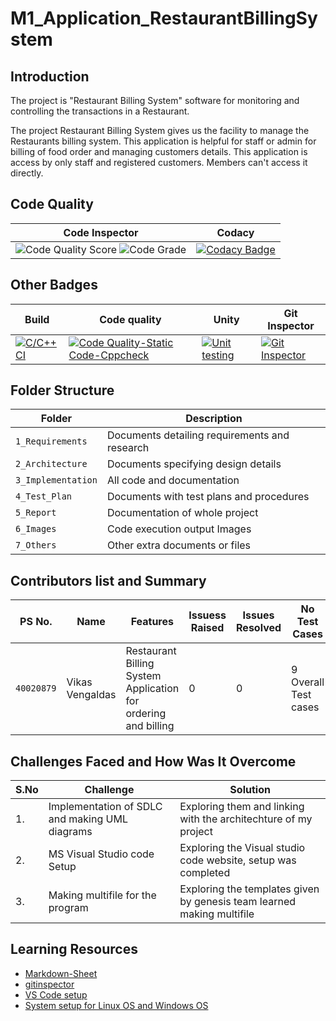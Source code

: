 
# M1_Application_RestaurantBillingSystem
## Introduction

The project is "Restaurant Billing System" software for monitoring and controlling the transactions in a Restaurant.

The project Restaurant Billing System gives us the facility to manage the Restaurants billing system. This application is helpful for staff or admin for billing of food order and managing customers details. This application is access by only staff and registered customers. Members can't access it directly.

## Code Quality
| Code Inspector |Codacy|
|-----------------|-------|
![Code Quality Score](https://api.codiga.io/project/29905/score/svg)       ![Code Grade](https://api.codiga.io/project/29905/status/svg)|[![Codacy Badge](https://app.codacy.com/project/badge/Grade/f0fe7f80e5c94378bff4c773760833f3)](https://www.codacy.com/gh/Vikas-Vengaldas/M1_Application_RestaurantBillingSystem/dashboard?utm_source=github.com&amp;utm_medium=referral&amp;utm_content=Vikas-Vengaldas/M1_Application_RestaurantBillingSystem&amp;utm_campaign=Badge_Grade)|
## Other Badges
|Build|Code quality|Unity|Git Inspector|
|-----|-------------|-----|------------|
| [![C/C++ CI](https://github.com/Vikas-Vengaldas/M1_Application_RestaurantBillingSystem/actions/workflows/cbuild.yml/badge.svg)](https://github.com/Vikas-Vengaldas/M1_Application_RestaurantBillingSystem/actions/workflows/cbuild.yml)|[![Code Quality-Static Code-Cppcheck](https://github.com/Vikas-Vengaldas/M1_Application_RestaurantBillingSystem/actions/workflows/cpp-check.yml/badge.svg)](https://github.com/Vikas-Vengaldas/M1_Application_RestaurantBillingSystem/actions/workflows/cpp-check.yml)|[![Unit testing](https://github.com/Vikas-Vengaldas/M1_Application_RestaurantBillingSystem/actions/workflows/Unity.yml/badge.svg)](https://github.com/Vikas-Vengaldas/M1_Application_RestaurantBillingSystem/actions/workflows/Unity.yml)|[![Git Inspector](https://github.com/Vikas-Vengaldas/M1_Application_RestaurantBillingSystem/actions/workflows/gitinspector.yml/badge.svg)](https://github.com/Vikas-Vengaldas/M1_Application_RestaurantBillingSystem/actions/workflows/gitinspector.yml)|
## Folder Structure
|Folder|Description|
|---|---|
|`1_Requirements`|Documents detailing requirements and research|
|`2_Architecture`|Documents specifying design details|
|`3_Implementation`|All code and documentation    |
|`4_Test_Plan`|Documents with test plans and procedures|
|`5_Report`| Documentation of whole project|
|`6_Images`|Code execution output Images|
|`7_Others`|Other extra documents or files  |
## Contributors list and Summary

PS No. |  Name               |    Features    | Issuess Raised |Issues Resolved|No Test Cases|Test Case Pass
-------|---------------------|----------------|----------------|---------------|-------------|--------------
`40020879` |Vikas Vengaldas| Restaurant Billing System Application for ordering and billing  | 0        |0  |9 Overall Test cases  | All Passed    

## Challenges Faced and How Was It Overcome
| S.No | Challenge | Solution
|-----|-----------|--------
|1. | Implementation of SDLC and making UML diagrams | Exploring them and linking with the architechture of my project |
|2. |MS Visual Studio code Setup  | Exploring the Visual studio code website, setup was completed|
|3. | Making multifile for the program | Exploring the templates given by genesis team learned making multifile|

## Learning Resources
* [Markdown-Sheet](https://github.com/adam-p/markdown-here/wiki/Markdown-Cheatsheet)
* [gitinspector](https://github.com/ejwa/gitinspector)
* [VS Code setup](https://github.com/stepin654321/MiniProject_Template/blob/master/GitSetup.md)
* [System setup for Linux OS and Windows OS](https://github.com/stepin654321/MiniProject_Template/blob/master/SETUP.md)

